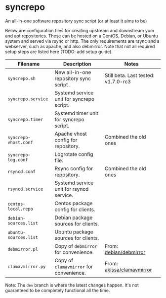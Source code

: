 syncrepo
========

An all-in-one software repository sync script (or at least it aims to be)

Below are configuration files for creating upstream and downstream yum and apt repositories.
These can be hosted on a CentOS, Debian, or Ubuntu system and served via rsync or http.
The only requirements are rsync and a webserver, such as apache, and also debmirror.
Note that not all required setup steps are listed here (TODO: add setup guide).

Filename               | Description                                 | Notes
---                    | ---                                         | ---
`syncrepo.sh`          | New all-in-one repository sync script     . | Still beta. Last tested: v1.7.0-rc3
`syncrepo.service`     | Systemd service unit for syncrepo script.   |
`syncrepo.timer`       | Systemd timer unit for syncrepo script.     |
`syncrepo-vhost.conf`  | Apache vhost config for repository.         | Combined the old ones
`syncrepo-log.conf`    | Logrotate config file.                      |
`rsyncd.conf`          | Rsync config for repository.                | Combined the old ones
`rsyncd.service`       | Systemd service unit for rsyncd service.    |
`centos-local.repo`    | Centos package config for clients.          |
`debian-sources.list`  | Debian package sources for clients.         |
`ubuntu-sources.list`  | Ubuntu package sources for clients.         |
`debmirror.pl`         | Copy of `debmirror` for convenience.        | From: [debian/debmirror](https://salsa.debian.org/debian/debmirror)
`clamavmirror.py`      | Copy of `clamavmirror` for convenience.     | From: [akissa/clamavmirror](https://github.com/akissa/clamavmirror)

Note: The `dev` branch is where the latest changes happen.
It's not guaranteed to be completely functional all the time.